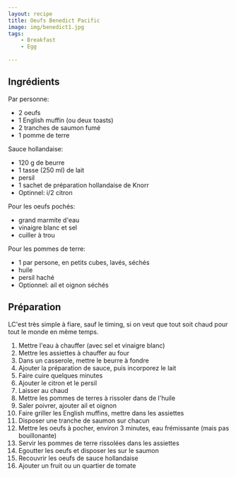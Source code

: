 ```yaml
---
layout: recipe
title: Oeufs Benedict Pacific   
image: img/benedict1.jpg  
tags:
    - Breakfast
    - Egg
    
---
```

## Ingrédients
Par personne:   

* 2 oeufs  
* 1 English muffin  (ou deux toasts)
* 2 tranches de saumon fumé
* 1 pomme de terre

Sauce hollandaise:  
 
* 120 g de beurre
* 1 tasse (250 ml) de lait
* persil
* 1 sachet de préparation hollandaise de Knorr
* Optinnel: i/2 citron

Pour les oeufs pochés:

* grand marmite d'eau
* vinaigre blanc et sel
* cuiller à trou

Pour les pommes de terre:

* 1 par persone, en petits cubes, lavés, séchés
* huile
* persil haché
* Optionnel: ail et oignon séchés


## Préparation

LC'est très simple à fiare, sauf le timing, si on veut que tout soit chaud pour tout le monde en même temps.

1. Mettre l'eau à chauffer (avec sel et vinaigre blanc)
2. Mettre les assiettes à chauffer au four
2. Dans un casserole, mettre le beurre à fondre
3. Ajouter la préparation de sauce, puis incorporez le lait
4. Faire cuire quelques minutes
5. Ajouter le citron et le persil
6. Laisser au chaud
7. Mettre les pommes de terres à rissoler dans de l'huile
8. Saler poivrer, ajouter ail et oignon
8. Faire griller les English muffins, mettre dans les assiettes
9. Disposer une tranche de saumon sur chacun
10. Mettre les oeufs à pocher, environ 3 minutes, eau frémissante (mais pas bouillonante)
11. Servir les pommes de terre rissolées dans les assiettes
12. Egoutter les oeufs et disposer les sur le saumon
13. Recouvrir les oeufs de sauce hollandaise
14. Ajouter un fruit ou un quartier de tomate